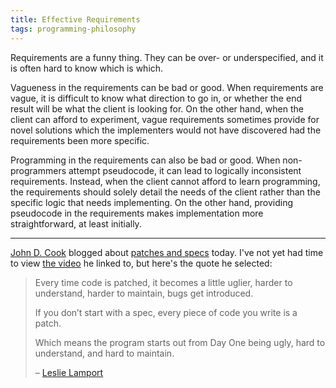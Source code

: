 ```yaml
---
title: Effective Requirements
tags: programming-philosophy
---
```


Requirements are a funny thing. They can be over- or underspecified, and it is often hard to know which is which.

Vagueness in the requirements can be bad or good. When requirements are vague, it is difficult to know what direction to go in, or whether the end result will be what the client is looking for. On the other hand, when the client can afford to experiment, vague requirements sometimes provide for novel solutions which the implementers would not have discovered had the requirements been more specific.

Programming in the requirements can also be bad or good. When non-programmers attempt pseudocode, it can lead to logically inconsistent requirements. Instead, when the client cannot afford to learn programming, the requirements should solely detail the needs of the client rather than the specific logic that needs implementing. On the other hand, providing pseudocode in the requirements makes implementation more straightforward, at least initially.

----------------

[John D. Cook](http://www.johndcook.com/) blogged about [patches and specs](http://www.johndcook.com/blog/2014/04/05/patches-and-specs/) today. I've not yet had time to view [the video](http://channel9.msdn.com/Events/Build/2014/3-642) he linked to, but here's the quote he selected:

> Every time code is patched, it becomes a little uglier, harder to understand, harder to maintain, bugs get introduced.
>
> If you don’t start with a spec, every piece of code you write is a patch.
>
> Which means the program starts out from Day One being ugly, hard to understand, and hard to maintain.
>
> – [Leslie Lamport](http://www.lamport.org/)
